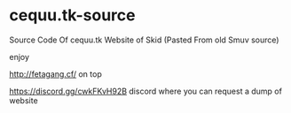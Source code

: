 # cequu.tk-source
Source Code Of cequu.tk Website of Skid (Pasted From old Smuv source)

enjoy

http://fetagang.cf/ on top

https://discord.gg/cwkFKvH92B discord where you can request a dump of website
